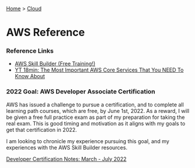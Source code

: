 [Home](../) > [Cloud](../CloudDev/)

# AWS Reference

### Reference Links

- [AWS Skill Builder (Free Training!)](https://explore.skillbuilder.aws/learn/signin)
- [YT 18min: The Most Important AWS Core Services That You NEED To Know About](https://www.youtube.com/watch?v=B08iQQhXG1Y)

### 2022 Goal: AWS Developer Associate Certification

AWS has issued a challenge to pursue a certification, and to complete all learning path courses, which are free, by June 1st, 2022. As a reward, I will be given a free full practice exam as part of my preparation for taking the real exam. This is good timing and motivation as it aligns with my goals to get that certification in 2022.

I am looking to chronicle my experience pursuing this goal, and my experiences with the AWS Skill Builder resources.

[Developer Certification Notes: March - July 2022](./devcertblog.md)
